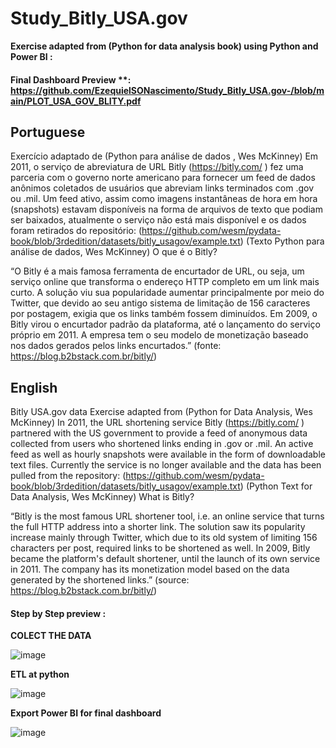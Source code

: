 # Study_Bitly_USA.gov
**Exercise adapted from (Python for data analysis book) using Python and Power BI :**
#### Final Dashboard Preview **: https://github.com/EzequielSONascimento/Study_Bitly_USA.gov-/blob/main/PLOT_USA_GOV_BLITY.pdf 

## Portuguese 

Exercício adaptado de (Python para análise de dados , Wes McKinney)
Em 2011, o serviço de abreviatura de URL Bitly (https://bitly.com/ ) fez uma parceria com o governo norte americano para fornecer um feed de dados anônimos coletados de usuários que abreviam links terminados com .gov ou .mil. Um feed ativo, assim como imagens instantâneas de hora em hora (snapshots) estavam disponíveis na forma de arquivos de texto que podiam ser baixados, atualmente o serviço não está mais disponível e os dados foram retirados do repositório:
 (https://github.com/wesm/pydata-book/blob/3rdedition/datasets/bitly_usagov/example.txt)
(Texto Python para análise de dados, Wes McKinney) 
O que é o Bitly?

“O Bitly é a mais famosa ferramenta de encurtador de URL, ou seja, um serviço online que transforma o endereço HTTP completo em um link mais curto.
A solução viu sua popularidade aumentar principalmente por meio do Twitter, que devido ao seu antigo sistema de limitação de 156 caracteres por postagem, exigia que os links também fossem diminuídos. Em 2009, o Bitly virou o encurtador padrão da plataforma, até o lançamento do serviço próprio em 2011.
A empresa tem o seu modelo de monetização baseado nos dados gerados pelos links encurtados.”  (fonte: https://blog.b2bstack.com.br/bitly/) 

## English

Bitly USA.gov data
Exercise adapted from (Python for Data Analysis, Wes McKinney)
In 2011, the URL shortening service Bitly (https://bitly.com/ ) partnered with the US government to provide a feed of anonymous data collected from users who shortened links ending in .gov or .mil. An active feed as well as hourly snapshots were available in the form of downloadable text files. Currently the service is no longer available and the data has been pulled from the repository:
 (https://github.com/wesm/pydata-book/blob/3rdedition/datasets/bitly_usagov/example.txt)
(Python Text for Data Analysis, Wes McKinney)
What is Bitly?

“Bitly is the most famous URL shortener tool, i.e. an online service that turns the full HTTP address into a shorter link.
The solution saw its popularity increase mainly through Twitter, which due to its old system of limiting 156 characters per post, required links to be shortened as well. In 2009, Bitly became the platform's default shortener, until the launch of its own service in 2011.
The company has its monetization model based on the data generated by the shortened links.” (source: https://blog.b2bstack.com.br/bitly/)


#### Step by Step preview :

**COLECT THE DATA**

![image](https://user-images.githubusercontent.com/92522127/230727819-1e61c505-db6c-481c-8ad6-1948780a90c9.png)

**ETL at python**

![image](https://user-images.githubusercontent.com/92522127/230727975-9177dd06-4d9b-4506-85bf-ba0cb6f6fb3d.png)

**Export Power BI for final dashboard**

![image](https://user-images.githubusercontent.com/92522127/230728130-85cb9cd8-882b-4998-aee9-c3958235ad36.png)



